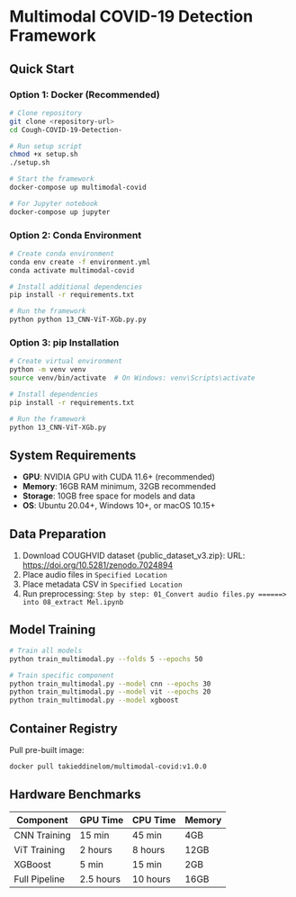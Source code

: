 # Multimodal COVID-19 Detection Framework

## Quick Start

### Option 1: Docker (Recommended)
```bash
# Clone repository
git clone <repository-url>
cd Cough-COVID-19-Detection-

# Run setup script
chmod +x setup.sh
./setup.sh

# Start the framework
docker-compose up multimodal-covid

# For Jupyter notebook
docker-compose up jupyter

```

### Option 2: Conda Environment
```bash
# Create conda environment
conda env create -f environment.yml
conda activate multimodal-covid

# Install additional dependencies
pip install -r requirements.txt

# Run the framework
python python 13_CNN-ViT-XGb.py.py
```

### Option 3: pip Installation
```bash
# Create virtual environment
python -m venv venv
source venv/bin/activate  # On Windows: venv\Scripts\activate

# Install dependencies
pip install -r requirements.txt

# Run the framework
python 13_CNN-ViT-XGb.py
```

## System Requirements

- **GPU**: NVIDIA GPU with CUDA 11.6+ (recommended)
- **Memory**: 16GB RAM minimum, 32GB recommended
- **Storage**: 10GB free space for models and data
- **OS**: Ubuntu 20.04+, Windows 10+, or macOS 10.15+

## Data Preparation

1. Download COUGHVID dataset {public_dataset_v3.zip}: URL: https://doi.org/10.5281/zenodo.7024894 
2. Place audio files in `Specified Location`
3. Place metadata CSV in `Specified Location`
4. Run preprocessing: `Step by step: 01_Convert audio files.py ======> into 08_extract Mel.ipynb`

## Model Training

```bash
# Train all models
python train_multimodal.py --folds 5 --epochs 50

# Train specific component
python train_multimodal.py --model cnn --epochs 30
python train_multimodal.py --model vit --epochs 20
python train_multimodal.py --model xgboost
```

## Container Registry

Pull pre-built image:
```bash
docker pull takieddinelom/multimodal-covid:v1.0.0
```

## Hardware Benchmarks

| Component | GPU Time | CPU Time | Memory |
|-----------|----------|----------|--------|
| CNN Training | 15 min | 45 min | 4GB |
| ViT Training | 2 hours | 8 hours | 12GB |
| XGBoost | 5 min | 15 min | 2GB |
| Full Pipeline | 2.5 hours | 10 hours | 16GB |

